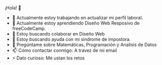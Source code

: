 ¡Hola! 👋

- 🔭 Actualmente estoy trabajando en actualizar mi perfil laboral.
- 🌱 Actualmente estoy aprendiendo Diseño Web Resposivo de freeCodeCamp.
- 👯 Estoy buscando colaborar en Diseño Web
- 🤔 Estoy buscando ayuda con mi sindrome de impostora.
- 💬 Pregúntame sobre Matemáticas, Programación y Analisis de Datos
- 📫 Cómo contactar conmigo: A travez de mi email
- ⚡ Dato curioso: Me ustan los retos


